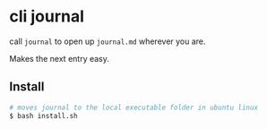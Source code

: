 # cli journal
call `journal` to open up `journal.md` wherever you are. 

Makes the next entry easy.

## Install
```bash
# moves journal to the local executable folder in ubuntu linux
$ bash install.sh
```
